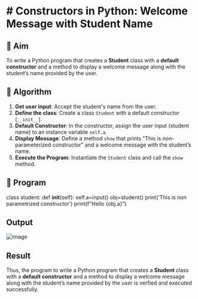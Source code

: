 # # Constructors in Python: Welcome Message with Student Name

## 🎯 Aim
To write a Python program that creates a **Student** class with a **default constructor** and a method to display a welcome message along with the student’s name provided by the user.

## 🧠 Algorithm
1. **Get user input**: Accept the student's name from the user.
2. **Define the class**: Create a class `Student` with a default constructor (`__init__`).
3. **Default Constructor**: In the constructor, assign the user input (student name) to an instance variable `self.a`.
4. **Display Message**: Define a method `show` that prints "This is non-parameterized constructor" and a welcome message with the student’s name.
5. **Execute the Program**: Instantiate the `Student` class and call the `show` method.

## 🧾 Program

class student:
    def __init__(self):
        self.a=input()
obj=student()
print('This is non parametrized constructor')
print(f"Hello {obj.a}")


## Output
![image](https://github.com/user-attachments/assets/a8a122b6-0a5b-4fc5-84be-2a4924917f55)

## Result
Thus, the program to write a Python program that creates a **Student** class with a **default constructor** and a method to display a welcome message along with the student’s name provided by the user is verfied and executed successfully.
